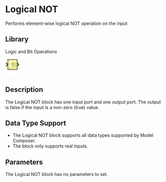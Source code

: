# Logical NOT

Performs element-wise logical NOT operation on the input

## Library

Logic and Bit Operations

![](./Images/block.png)

## Description

The Logical NOT block has one input port and one output port. The output
is false if the input is a non-zero (true) value.

## Data Type Support

- The Logical NOT block supports all data types supported by Model
  Composer.
- The block only supports real inputs.

## Parameters

The Logical NOT block has no parameters to set.
